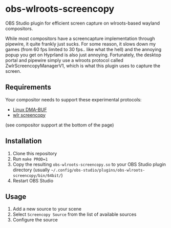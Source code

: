 # obs-wlroots-screencopy
OBS Studio plugin for efficient screen capture on wlroots-based wayland compositors.

While most compositors have a screencapture implementation through pipewire, it quite frankly just sucks. For some reason, it slows down my games (from 60 fps limited to 30 fps.. like what the hell) and the annoying popup you get on Hyprland is also just annoying.
Fortunately, the desktop portal and pipewire simply use a wlroots protocol called ZwlrScreencopyManagerV1, which is what this plugin uses to capture the screen.

## Requirements
Your compositor needs to support these experimental protocols:
- [Linux DMA-BUF](https://wayland.app/protocols/linux-dmabuf-v1)
- [wlr screencopy](https://wayland.app/protocols/wlr-screencopy-unstable-v1)

(see compositor support at the bottom of the page)

## Installation
1. Clone this repository
2. Run `make PROD=1`
3. Copy the resulting `obs-wlroots-screencopy.so` to your OBS Studio plugin directory (usually `~/.config/obs-studio/plugins/obs-wlroots-screencopy/bin/64bit/`)
4. Restart OBS Studio

## Usage
1. Add a new source to your scene
2. Select `Screencopy Source` from the list of available sources
3. Configure the source
